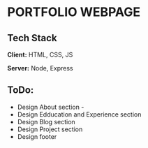 # PORTFOLIO WEBPAGE

## Tech Stack

**Client:** HTML, CSS, JS

**Server:** Node, Express

## ToDo:
- Design About section -
- Design Edducation and Experience section
- Design Blog section
- Design Project section
- Design footer
